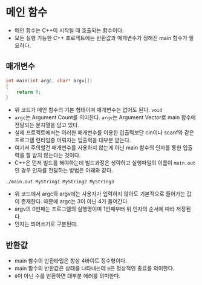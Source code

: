 # 메인 함수
- 메인 함수는 C++이 시작될 때 호출되는 함수이다.
- 모든 실행 가능한 C++ 프로젝트에는 반환값과 매개변수가 정해진 main 함수가 필요하다.

## 매개변수
```cpp
int main(int argc, char* argv[])
{
    return 0;
}
```

- 위 코드가 메인 함수의 기본 형태이며 매개변수는 없어도 된다. ```void```
- ```argc```는 Argument Count를 의미한다. ```argv```는 Argument Vector로 main 함수에 전달되는 문자열을 담고 있다.
- 실제 프로젝트에서는 이러한 매개변수를 이용한 입출력보단 cin이나 scanf와 같은 프로그램 런타임중 이뤄지는 입출력을 대부분 받는다.
- 여기서 주의할건 매개변수를 사용하지 않는게 아닌 main 함수의 인자를 통한 입출력을 잘 받지 않는다는 것이다.
- C++은 먼저 빌드를 해야하는데 빌드과정은 생략하고 실행파일의 이름이 ```main.out```인 경우 인자를 전달하는 방법은 아래와 같다.

```./main.out MyString1 MyString2 MyString3```

- 위 코드에서 argc와 argv에는 사용자가 입력하지 않아도 기본적으로 들어가는 값이 존재한다. 때문에 argc는 3이 아닌 4가 들어간다.
- argv의 0번째는 프로그램의 실행명이며 1번째부터 위 인자의 순서에 따라 저장된다.
- 인자는 띄어쓰기로 구분된다.

## 반환값
- main 함수의 반환타입은 항상 4바이트 정수형이다.
- main 함수의 반환값은 상태를 나타내는데 ```0```은 정상적인 종료를 의미한다.
- ```0```이 아닌 수를 반환하면 대부분 에러를 의미한다.